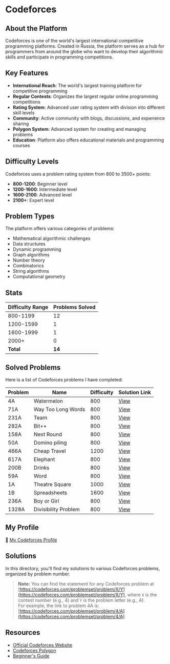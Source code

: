 # Codeforces

## About the Platform

Codeforces is one of the world's largest international competitive programming platforms. Created in Russia, the platform serves as a hub for programmers from around the globe who want to develop their algorithmic skills and participate in programming competitions.

## Key Features

- **International Reach**: The world's largest training platform for competitive programming
- **Regular Contests**: Organizes the largest regular online programming competitions
- **Rating System**: Advanced user rating system with division into different skill levels
- **Community**: Active community with blogs, discussions, and experience sharing
- **Polygon System**: Advanced system for creating and managing problems
- **Education**: Platform also offers educational materials and programming courses


## Difficulty Levels

Codeforces uses a problem rating system from 800 to 3500+ points:

- **800-1200**: Beginner level
- **1200-1600**: Intermediate level
- **1600-2100**: Advanced level
- **2100+**: Expert level


## Problem Types

The platform offers various categories of problems:

- Mathematical algorithmic challenges
- Data structures
- Dynamic programming
- Graph algorithms
- Number theory
- Combinatorics
- String algorithms
- Computational geometry


## Stats

| Difficulty Range | Problems Solved |
| :-- |:----------------|
| 800-1199 | 12              |
| 1200-1599 | 1               |
| 1600-1999 | 1               |
| 2000+ | 0               |
| **Total** | **14**          |

## Solved Problems

Here is a list of Codeforces problems I have completed:

| Problem | Name               | Difficulty | Solution Link       |
|---------|--------------------|------------|---------------------|
| 4A      | Watermelon         | 800        | [View](./4A.cpp)    |
| 71A     | Way Too Long Words | 800        | [View](./71A.cpp)   |
| 231A    | Team               | 800        | [View](./231A.cpp)  |
| 282A    | Bit++              | 800        | [View](./282A.cpp)  |
| 158A    | Next Round         | 800        | [View](./158A.cpp)  |
| 50A     | Domino piling      | 800        | [View](./50A.cpp)   |
| 466A    | Cheap Travel       | 1200       | [View](./466A.cpp)  |
| 617A    | Elephant           | 800        | [View](./617A.cpp)  |
| 200B    | Drinks             | 800        | [View](./200B.cpp)  |
| 59A     | Word             | 800        | [View](./59A.cpp)   |
| 1A      | Theatre Square             | 1000       | [View](./1A.cpp)    |
| 1B      | Spreadsheets             | 1600       | [View](./1B.cpp)    |
| 236A    | Boy or Girl             | 800        | [View](./236A.cpp)  |
| 1328A   | Divisibility Problem             | 800        | [View](./1328A.cpp) |

## My Profile

🔗 [My Codeforces Profile](https://codeforces.com/profile/alwoodm)

## Solutions

In this directory, you'll find my solutions to various Codeforces problems, organized by problem number.

> **Note:** You can find the statement for any Codeforces problem at [https://codeforces.com/problemset/problem/X/Y](https://codeforces.com/problemset/problem/X/Y), where `X` is the contest number (e.g., 4) and `Y` is the problem letter (e.g., A).  
> For example, the link to problem 4A is: [https://codeforces.com/problemset/problem/4/A](https://codeforces.com/problemset/problem/4/A)

## Resources

- [Official Codeforces Website](https://codeforces.com/)
- [Codeforces Polygon](https://polygon.codeforces.com/)
- [Beginner's Guide](https://codeforces.com/blog/entry/23054)
